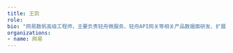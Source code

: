 ```yaml
---
title: 王凯
role: 
bio: "网易数帆高级工程师，主要负责轻舟微服务、轻舟API网关等相关产品数据面研发、扩展增强等工作。对于数据面 Envoy 扩展增强、实践落地具备丰富的经验。"
organizations:
- name: 网易
---
```



